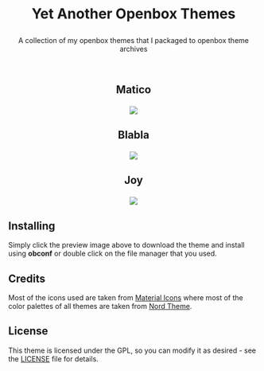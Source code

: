 # <p align="center">Yet Another Openbox Themes</p>
<p align="center">A collection of my openbox themes that I packaged to openbox theme archives</p>
<br>

## <p align="center">Matico</p>
<p align="center"><a name="top" href="https://raw.githubusercontent.com/owl4ce/yet-another-obt/master/Matico.obt"><img src="https://i.ibb.co/VmN8swm/matico.jpg"></a></p>

## <p align="center">Blabla</p>
<p align="center"><a name="top" href="https://raw.githubusercontent.com/owl4ce/yet-another-obt/master/Blabla.obt"><img src="https://i.ibb.co/1bzgnp1/blabla.jpg"></a></p>

## <p align="center">Joy</p>
<p align="center"><a name="top" href="https://raw.githubusercontent.com/owl4ce/yet-another-obt/master/Joy.obt"><img src="https://i.ibb.co/VSRzrPk/joy.jpg"></a></p>

## Installing
Simply click the preview image above to download the theme and install using **obconf** or double click on the file manager that you used.

## Credits
Most of the icons used are taken from [Material Icons](https://material.io/resources/icons/) where most of the color palettes of all themes are taken from [Nord Theme](https://www.nordtheme.com/).

## License
This theme is licensed under the GPL, so you can modify it as desired - see the [LICENSE](LICENSE) file for details.
